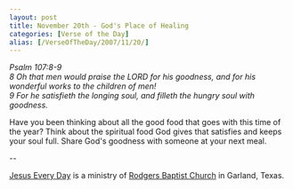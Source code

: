 ```yaml
---
layout: post
title: November 20th - God's Place of Healing
categories: [Verse of the Day]
alias: [/VerseOfTheDay/2007/11/20/]
---
```


_Psalm 107:8-9  
8 Oh that men would praise the LORD for his goodness, and for his
wonderful works to the children of men!  
9 For he satisfieth the longing soul, and filleth the hungry soul
with goodness._

Have you been thinking about all the good food that goes with this
time of the year? Think about the spiritual food God gives that
satisfies and keeps your soul full. Share God's goodness with someone
at your next meal.

 --

<a href=http://jesuseveryday.net>Jesus Every Day</a> is a ministry of <a href=http://rodgersbaptist.net>Rodgers Baptist Church</a> in Garland, Texas.
